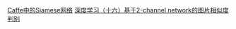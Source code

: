 

[Caffe中的Siamese网络](http://vra.github.io/2016/12/13/siamese-caffe/)
[深度学习（十六）基于2-channel network的图片相似度判别](https://blog.csdn.net/hjimce/article/details/50098483)


